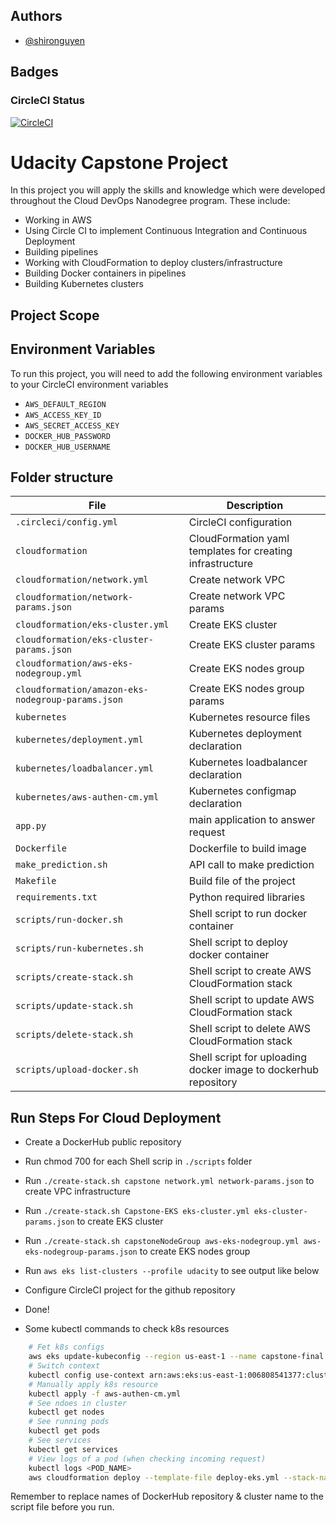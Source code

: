 ## Authors

- [@shironguyen](https://github.com/thanh20080kg/udacity-cdoe-project-5)

## Badges

### CircleCI Status

[![CircleCI](https://dl.circleci.com/status-badge/img/gh/tuancat/project-capstone-udacity/tree/main.svg?style=svg)](https://dl.circleci.com/status-badge/redirect/gh/tuancat/project-capstone-udacity/tree/main)

# Udacity Capstone Project

In this project you will apply the skills and knowledge which were developed throughout the Cloud DevOps Nanodegree
program. These include:

* Working in AWS
* Using Circle CI to implement Continuous Integration and Continuous Deployment
* Building pipelines
* Working with CloudFormation to deploy clusters/infrastructure
* Building Docker containers in pipelines
* Building Kubernetes clusters

## Project Scope

## Environment Variables

To run this project, you will need to add the following environment variables to your CircleCI environment variables

* `AWS_DEFAULT_REGION`
* `AWS_ACCESS_KEY_ID`
* `AWS_SECRET_ACCESS_KEY`
* `DOCKER_HUB_PASSWORD`
* `DOCKER_HUB_USERNAME`

## Folder structure

| File | Description |
| ---- | ----------- |
| `.circleci/config.yml` | CircleCI configuration |
| `cloudformation` | CloudFormation yaml templates for creating infrastructure |
| `cloudformation/network.yml` | Create network VPC |
| `cloudformation/network-params.json` | Create network VPC params |
| `cloudformation/eks-cluster.yml` | Create EKS cluster |
| `cloudformation/eks-cluster-params.json` | Create EKS cluster params |
| `cloudformation/aws-eks-nodegroup.yml` | Create EKS nodes group |
| `cloudformation/amazon-eks-nodegroup-params.json` | Create EKS nodes group params |
| `kubernetes` | Kubernetes resource files |
| `kubernetes/deployment.yml` | Kubernetes deployment declaration |
| `kubernetes/loadbalancer.yml` | Kubernetes loadbalancer declaration |
| `kubernetes/aws-authen-cm.yml` | Kubernetes configmap declaration |
| `app.py` | main application to answer request |
| `Dockerfile` | Dockerfile to build image|
| `make_prediction.sh` | API call to make prediction |
| `Makefile` | Build file of the project |
| `requirements.txt` | Python required libraries |
| `scripts/run-docker.sh` | Shell script to run docker container |
| `scripts/run-kubernetes.sh` | Shell script to deploy docker container |
| `scripts/create-stack.sh` | Shell script to create AWS CloudFormation stack|
| `scripts/update-stack.sh` | Shell script to update AWS CloudFormation stack|
| `scripts/delete-stack.sh` | Shell script to delete AWS CloudFormation stack|
| `scripts/upload-docker.sh` | Shell script for uploading docker image to dockerhub repository |

## Run Steps For Cloud Deployment

* Create a DockerHub public repository
* Run chmod 700 for each Shell scrip in `./scripts` folder
* Run `./create-stack.sh capstone network.yml network-params.json` to create VPC infrastructure
* Run `./create-stack.sh Capstone-EKS eks-cluster.yml eks-cluster-params.json` to create EKS cluster
* Run `./create-stack.sh capstoneNodeGroup aws-eks-nodegroup.yml aws-eks-nodegroup-params.json` to create EKS nodes group
* Run `aws eks list-clusters --profile udacity` to see output like below
* Configure CircleCI project for the github repository
* Done!

* Some kubectl commands to check k8s resources

```bash
    # Fet k8s configs
    aws eks update-kubeconfig --region us-east-1 --name capstone-final
    # Switch context
    kubectl config use-context arn:aws:eks:us-east-1:006808541377:cluster/capstone-final
    # Manually apply k8s resource
    kubectl apply -f aws-authen-cm.yml
    # See ndoes in cluster
    kubectl get nodes
    # See running pods
    kubectl get pods
    # See services
    kubectl get services
    # View logs of a pod (when checking incoming request)
    kubectl logs <POD_NAME>
    aws cloudformation deploy --template-file deploy-eks.yml --stack-name Capstone-EKS --capabilities CAPABILITY_NAMED_IAM

```

Remember to replace names of DockerHub repository & cluster name to the script file before you run.